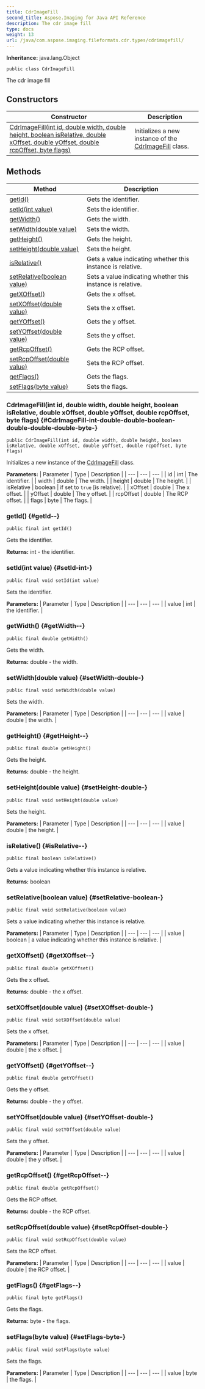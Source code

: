 ```yaml
---
title: CdrImageFill
second_title: Aspose.Imaging for Java API Reference
description: The cdr image fill
type: docs
weight: 13
url: /java/com.aspose.imaging.fileformats.cdr.types/cdrimagefill/
---
```

**Inheritance:**
java.lang.Object
```
public class CdrImageFill
```

The cdr image fill
## Constructors

| Constructor | Description |
| --- | --- |
| [CdrImageFill(int id, double width, double height, boolean isRelative, double xOffset, double yOffset, double rcpOffset, byte flags)](#CdrImageFill-int-double-double-boolean-double-double-double-byte-) | Initializes a new instance of the [CdrImageFill](../../com.aspose.imaging.fileformats.cdr.types/cdrimagefill) class. |
## Methods

| Method | Description |
| --- | --- |
| [getId()](#getId--) | Gets the identifier. |
| [setId(int value)](#setId-int-) | Sets the identifier. |
| [getWidth()](#getWidth--) | Gets the width. |
| [setWidth(double value)](#setWidth-double-) | Sets the width. |
| [getHeight()](#getHeight--) | Gets the height. |
| [setHeight(double value)](#setHeight-double-) | Sets the height. |
| [isRelative()](#isRelative--) | Gets a value indicating whether this instance is relative. |
| [setRelative(boolean value)](#setRelative-boolean-) | Sets a value indicating whether this instance is relative. |
| [getXOffset()](#getXOffset--) | Gets the x offset. |
| [setXOffset(double value)](#setXOffset-double-) | Sets the x offset. |
| [getYOffset()](#getYOffset--) | Gets the y offset. |
| [setYOffset(double value)](#setYOffset-double-) | Sets the y offset. |
| [getRcpOffset()](#getRcpOffset--) | Gets the RCP offset. |
| [setRcpOffset(double value)](#setRcpOffset-double-) | Sets the RCP offset. |
| [getFlags()](#getFlags--) | Gets the flags. |
| [setFlags(byte value)](#setFlags-byte-) | Sets the flags. |
### CdrImageFill(int id, double width, double height, boolean isRelative, double xOffset, double yOffset, double rcpOffset, byte flags) {#CdrImageFill-int-double-double-boolean-double-double-double-byte-}
```
public CdrImageFill(int id, double width, double height, boolean isRelative, double xOffset, double yOffset, double rcpOffset, byte flags)
```


Initializes a new instance of the [CdrImageFill](../../com.aspose.imaging.fileformats.cdr.types/cdrimagefill) class.

**Parameters:**
| Parameter | Type | Description |
| --- | --- | --- |
| id | int | The identifier. |
| width | double | The width. |
| height | double | The height. |
| isRelative | boolean | if set to `true` [is relative]. |
| xOffset | double | The x offset. |
| yOffset | double | The y offset. |
| rcpOffset | double | The RCP offset. |
| flags | byte | The flags. |

### getId() {#getId--}
```
public final int getId()
```


Gets the identifier.

**Returns:**
int - the identifier.
### setId(int value) {#setId-int-}
```
public final void setId(int value)
```


Sets the identifier.

**Parameters:**
| Parameter | Type | Description |
| --- | --- | --- |
| value | int | the identifier. |

### getWidth() {#getWidth--}
```
public final double getWidth()
```


Gets the width.

**Returns:**
double - the width.
### setWidth(double value) {#setWidth-double-}
```
public final void setWidth(double value)
```


Sets the width.

**Parameters:**
| Parameter | Type | Description |
| --- | --- | --- |
| value | double | the width. |

### getHeight() {#getHeight--}
```
public final double getHeight()
```


Gets the height.

**Returns:**
double - the height.
### setHeight(double value) {#setHeight-double-}
```
public final void setHeight(double value)
```


Sets the height.

**Parameters:**
| Parameter | Type | Description |
| --- | --- | --- |
| value | double | the height. |

### isRelative() {#isRelative--}
```
public final boolean isRelative()
```


Gets a value indicating whether this instance is relative.

**Returns:**
boolean
### setRelative(boolean value) {#setRelative-boolean-}
```
public final void setRelative(boolean value)
```


Sets a value indicating whether this instance is relative.

**Parameters:**
| Parameter | Type | Description |
| --- | --- | --- |
| value | boolean | a value indicating whether this instance is relative. |

### getXOffset() {#getXOffset--}
```
public final double getXOffset()
```


Gets the x offset.

**Returns:**
double - the x offset.
### setXOffset(double value) {#setXOffset-double-}
```
public final void setXOffset(double value)
```


Sets the x offset.

**Parameters:**
| Parameter | Type | Description |
| --- | --- | --- |
| value | double | the x offset. |

### getYOffset() {#getYOffset--}
```
public final double getYOffset()
```


Gets the y offset.

**Returns:**
double - the y offset.
### setYOffset(double value) {#setYOffset-double-}
```
public final void setYOffset(double value)
```


Sets the y offset.

**Parameters:**
| Parameter | Type | Description |
| --- | --- | --- |
| value | double | the y offset. |

### getRcpOffset() {#getRcpOffset--}
```
public final double getRcpOffset()
```


Gets the RCP offset.

**Returns:**
double - the RCP offset.
### setRcpOffset(double value) {#setRcpOffset-double-}
```
public final void setRcpOffset(double value)
```


Sets the RCP offset.

**Parameters:**
| Parameter | Type | Description |
| --- | --- | --- |
| value | double | the RCP offset. |

### getFlags() {#getFlags--}
```
public final byte getFlags()
```


Gets the flags.

**Returns:**
byte - the flags.
### setFlags(byte value) {#setFlags-byte-}
```
public final void setFlags(byte value)
```


Sets the flags.

**Parameters:**
| Parameter | Type | Description |
| --- | --- | --- |
| value | byte | the flags. |

